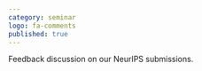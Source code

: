 ```yaml
---
category: seminar
logo: fa-comments
published: true
---
```


Feedback discussion on our NeurIPS submissions.

